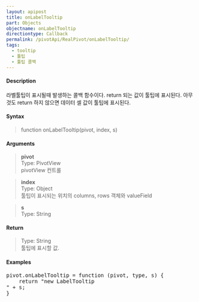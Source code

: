 ```yaml
---
layout: apipost
title: onLabelTooltip
part: Objects
objectname: onLabelTooltip
directiontype: Callback
permalink: /pivotApi/RealPivot/onLabelTooltip/
tags:
  - tooltip
  - 툴팁
  - 툴팁 콜백  
---
```



#### Description

 라벨툴팁이 표시될때 발생하는 콜백 함수이다. return 되는 값이 툴팁에 표시된다. 아무것도 return 하지 않으면 데이터 셀 값이 툴팁에 표시된다.          

#### Syntax

> function onLabelTooltip(pivot, index, s)

#### Arguments

> **pivot**   
> Type: PivotView      
> pivotView 컨트롤     
 
> **index**   
> Type: Object   
> 툴팁이 표시되는 위치의 columns, rows 객체와 valueField    

> **s**   
> Type: String   
>  

#### Return

> Type: String  
> 툴팁에 표시할 값.    

#### Examples 

<pre class="prettyprint">
pivot.onLabelTooltip = function (pivot, type, s) {
    return "new LabelTooltip<br/>" + s; 
}
</pre>

